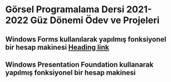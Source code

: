 # Görsel Programalama Dersi 2021-2022 Güz Dönemi Ödev ve Projeleri
## Windows Forms kullanılarak yapılmış fonksiyonel bir hesap makinesi [Heading link](https://github.com/dogukanyildiz99/gorsel_programlama/blob/main/WinFormsCalcApp.cs)
## Windows Presentation Foundation kullanarak yapılmış fonksiyonel bir hesap makinesi
